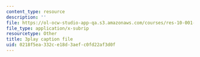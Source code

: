 ```yaml
---
content_type: resource
description: ''
file: https://ol-ocw-studio-app-qa.s3.amazonaws.com/courses/res-10-001-making-science-and-engineering-pictures-a-practical-guide-to-presenting-your-work-spring-2016/0218f5ea332ce18d3aefc0fd22af3d0f_cnF_eoMHbmQ.srt
file_type: application/x-subrip
resourcetype: Other
title: 3play caption file
uid: 0218f5ea-332c-e18d-3aef-c0fd22af3d0f
---
```

